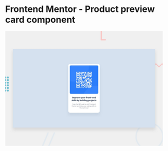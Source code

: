 # Frontend Mentor - Product preview card component

![Design preview for the Product preview card component coding challenge](design/desktop-preview.jpg)
